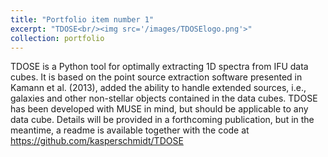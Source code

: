 ```yaml
---
title: "Portfolio item number 1"
excerpt: "TDOSE<br/><img src='/images/TDOSElogo.png'>"
collection: portfolio
---
```


TDOSE is a Python tool for optimally extracting 1D spectra from IFU data cubes. It is based on the point source extraction software presented in Kamann et al. (2013), added the ability to handle extended sources, i.e., galaxies and other non-stellar objects contained in the data cubes. TDOSE has been developed with MUSE in mind, but should be applicable to any data cube. Details will be provided in a forthcoming publication, but in the meantime, a readme is available together with the code at https://github.com/kasperschmidt/TDOSE 